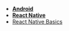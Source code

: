 - [**Android**](/learn_to_code/android/)  
- [**React Native**](/learn_to_code/android/react_native/)  
- [React Native Basics](/learn_to_code/android/react_native/react_native_basics)  
